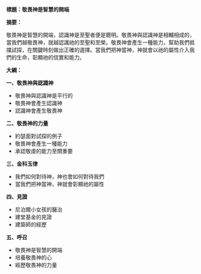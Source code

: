 **標題：敬畏神是智慧的開端**

**摘要：**

敬畏神是智慧的開端，認識神是至聖者便是聰明。敬畏神與認識神是相輔相成的，當我們越敬畏神，就越認識祂的至聖和至榮。敬畏神會產生一種能力，幫助我們抵擋試探，在關鍵時刻做出正確的選擇。當我們把神當神，神就會以祂的屬性介入我們的生命，彰顯祂的信實和能力。

**大綱：**

**一、敬畏神與認識神**
* 敬畏神與認識神是平行的
* 敬畏神會產生認識神
* 認識神會產生敬畏神

**二、敬畏神的力量**
* 約瑟面對試探的例子
* 敬畏神會產生一種能力
* 承認敬虔的能力至關重要

**三、金科玉律**
* 我們如何對待神，神也會如何對待我們
* 當我們把神當神，神就會彰顯祂的屬性

**四、見證**
* 尼泊爾小女孩的醫治
* 建堂基金的見證
* 建築師的經歷

**五、呼召**
* 敬畏神是智慧的開端
* 培養敬畏神的心
* 經歷敬畏神的力量